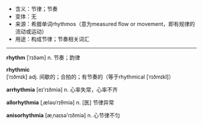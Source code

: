 - <span class="definition">含义：节律；节奏</span>
- <span class="definition">变体：无</span>
- <span class="definition">来源：希腊单词rhythmos（意为measured flow or movement，即有规律的流动或运动）</span>
- <span class="definition">用途：构成节律；节奏相关词汇</span>

---

<span class="vocabulary">**rhythm**</span> [ˈrɪðəm] n. 节奏；韵律

<span class="vocabulary">**rhythmic**</span> [ˈrɪðmɪk] adj. 间歇的；合拍的；有节奏的（等于rhythmical [ˈrɪðmɪkl]）

<span class="vocabulary">**arrhythmia**</span> [eɪ'rɪðmiə] n. 心率失常，心率不齐

<span class="vocabulary">**allorhythmia**</span> [ˌæləʊˈrɪθmiə] n. [医] 节律异常

<span class="vocabulary">**anisorhythmia**</span> [æˌnaɪsә'rɪðmiә] n. 心节律不匀

